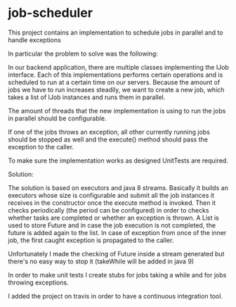 # job-scheduler
This project contains an implementation to schedule jobs in parallel and to handle exceptions

In particular the problem to solve was the following:


In our backend application, there are multiple classes implementing the IJob interface. 
Each of this implementations performs certain operations and is scheduled to run at a 
certain time on our servers. Because the amount of jobs we have to run increases 
steadily, we want to create a new job, which takes a list of IJob instances and runs 
them in parallel. 

The amount of threads that the new implementation is using to run the jobs in parallel 
should be configurable. 

If one of the jobs throws an exception, all other currently running jobs should be stopped 
as well and the execute() method should pass the exception to the caller. 

To make sure the implementation works as designed UnitTests are required.

Solution:

The solution is based on executors and java 8 streams.
Basically it builds an executors whose size is configurable and submit all
the job instances it receives in the constructor once the execute method is invoked.
Then it checks periodically (the period can be configured) in order to checks whether
tasks are completed or whether an exception is thrown.
A List is used to store Future and in case the job execution is not completed, the future
is added again to the list. In case of exception from once of the inner job, the first
caught exception is propagated to the caller.

Unfortunately I made the checking of Future inside a stream generated but there's
no easy way to stop it (takeWhile will be added in java 9)

In order to make unit tests I create stubs for jobs taking a while and for jobs throwing
exceptions.

I added the project on travis in order to have a continuous integration tool.
